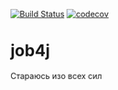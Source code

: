 [![Build Status](https://travis-ci.org/avtokot/job4j.svg?branch=master)](https://travis-ci.org/avtokot/job4j)
[![codecov](https://codecov.io/gh/avtokot/job4j/branch/master/graph/badge.svg?token=IHL3MWRIAL)](https://codecov.io/gh/avtokot/job4j)
# job4j 
Стараюсь изо всех сил
